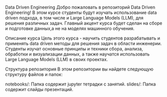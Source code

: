 Data Driven Engineering
Добро пожаловать в репозиторий Data Driven Engineering! В этом курсе студенты будут изучать использование data driven подхода, в том числе и Large Language Models (LLM), для решения различных задач. Главный акцент курса будет сделан на сборе и подготовке данных,а не на моделях машинного обучения.

Описание курса
Цель этого курса - научить студентов разрабатывать и применять data driven методы для решения задач в области инженерии. Студенты изучат основные принципы и техники сбора, анализа, обработки и визуализации данных, а также научатся использовать Large Language Models (LLM) в своих проектах.

Структура репозитория
В этом репозитории вы найдете следующую структуру файлов и папок:

notebooks/: Папка содержит jupyter тетрадки с занятий.
slides/: Папка содержит слайды презентаций.
